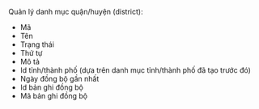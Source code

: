 Quản lý danh mục quận/huyện (district):
- Mã
- Tên
- Trạng thái
- Thứ tự
- Mô tả
- Id tỉnh/thành phố (dựa trên danh mục tỉnh/thành phố đã tạo trước đó)
- Ngày đồng bộ gần nhất
- Id bản ghi đồng bộ
- Mã bản ghi đồng bộ